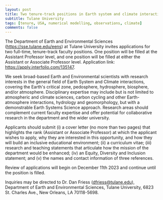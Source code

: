 ```yaml
---
layout: post
title: Two tenure-track positions in Earth system and climate interactions (New Orleans, Louisiana)
subtitle: Tulane University
tags: [tenure, USA, numerical modelling, observations, climate]
comments: false
---
```

The Department of Earth and Environmental Sciences (https://sse.tulane.edu/eens) at Tulane University invites applications for two full-time, tenure-track faculty positions.  One position will be filled at the Assistant Professor level, and one position will be filled at either the Assistant or Associate Professor level. Application link: https://apply.interfolio.com/135147.

We seek broad-based Earth and Environmental scientists with research interests in the general field of Earth System and Climate interactions, covering the Earth's critical zone, pedosphere, hydrosphere, biosphere, and/or atmosphere. Disciplinary expertise may include but is not limited to atmospheric and climate sciences, carbon cycling and other Earth-atmosphere interactions, hydrology and geomorphology, but with a demonstrable Earth Systems Science approach. Research areas should complement current faculty expertise and offer potential for collaborative research in the department and the wider university.

Applicants should submit (i) a cover letter (no more than two pages) that highlights the rank (Assistant or Associate Professor) at which the applicant wishes to apply, why they are interested in this opportunity, and how they will build an inclusive educational environment; (ii) a curriculum vitae; (iii) research and teaching statements that articulate how the mission of the department would be enhanced; (iv) an Equity, Diversity and Inclusion statement; and (v) the names and contact information of three references.

Review of applications will begin on December 11th 2023 and continue until the position is filled.

Inquiries may be directed to Dr. Dan Friess (dfriess@tulane.edu), Department of Earth and Environmental Sciences, Tulane University, 6823 St. Charles Ave., New Orleans, LA 70118-5698.

